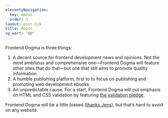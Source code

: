```yaml
---
eleventyNavigation:
  key: About
  order: 3
layout: post.njk
title: About
vg_wort: "@@"
---
```

Frontend Dogma is three things:

1. A decent source for frontend development news and opinions. Not the most ambitious and comprehensive one—Frontend Dogma will feature other sites that do that—but one that still aims to promote quality information.
2. A humble publishing platform, first to to focus on publishing and promoting web development ebooks.
3. An unpredictable cause. For a start, Frontend Dogma will put emphasis on HTML and CSS validation by featuring [the validation pledge](/pledge/).

Frontend Dogma will be a little biased ([thanks Jens](https://meiert.com/en/)), but that’s hard to avoid on any website.